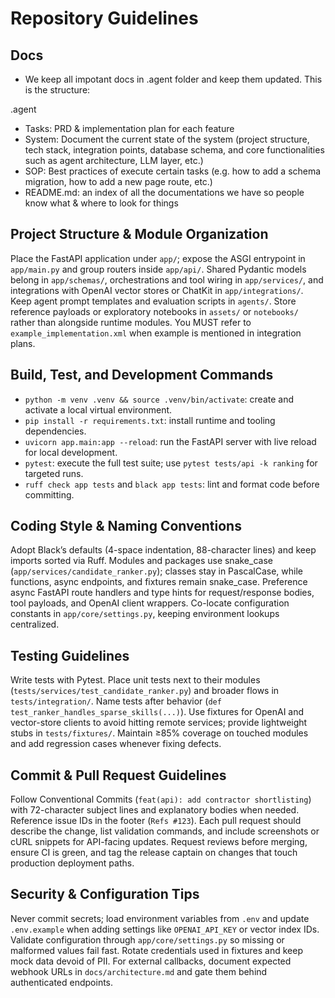 # Repository Guidelines

## Docs
- We keep all impotant docs in .agent folder and keep them updated. This is the structure:

.agent
- Tasks: PRD & implementation plan for each feature
- System: Document the current state of the system (project structure, tech stack, integration points, database schema, and core functionalities such as agent architecture, LLM layer, etc.)
- SOP: Best practices of execute certain tasks (e.g. how to add a schema migration, how to add a new page route, etc.)
- README.md: an index of all the documentations we have so people know what & where to look for things

## Project Structure & Module Organization
Place the FastAPI application under `app/`; expose the ASGI entrypoint in `app/main.py` and group routers inside `app/api/`. Shared Pydantic models belong in `app/schemas/`, orchestrations and tool wiring in `app/services/`, and integrations with OpenAI vector stores or ChatKit in `app/integrations/`. Keep agent prompt templates and evaluation scripts in `agents/`. Store reference payloads or exploratory notebooks in `assets/` or `notebooks/` rather than alongside runtime modules. You MUST refer to `example_implementation.xml` when example is mentioned in integration plans.

## Build, Test, and Development Commands
- `python -m venv .venv && source .venv/bin/activate`: create and activate a local virtual environment.
- `pip install -r requirements.txt`: install runtime and tooling dependencies.
- `uvicorn app.main:app --reload`: run the FastAPI server with live reload for local development.
- `pytest`: execute the full test suite; use `pytest tests/api -k ranking` for targeted runs.
- `ruff check app tests` and `black app tests`: lint and format code before committing.

## Coding Style & Naming Conventions
Adopt Black’s defaults (4-space indentation, 88-character lines) and keep imports sorted via Ruff. Modules and packages use snake_case (`app/services/candidate_ranker.py`); classes stay in PascalCase, while functions, async endpoints, and fixtures remain snake_case. Preference async FastAPI route handlers and type hints for request/response bodies, tool payloads, and OpenAI client wrappers. Co-locate configuration constants in `app/core/settings.py`, keeping environment lookups centralized.

## Testing Guidelines
Write tests with Pytest. Place unit tests next to their modules (`tests/services/test_candidate_ranker.py`) and broader flows in `tests/integration/`. Name tests after behavior (`def test_ranker_handles_sparse_skills(...)`). Use fixtures for OpenAI and vector-store clients to avoid hitting remote services; provide lightweight stubs in `tests/fixtures/`. Maintain ≥85% coverage on touched modules and add regression cases whenever fixing defects.

## Commit & Pull Request Guidelines
Follow Conventional Commits (`feat(api): add contractor shortlisting`) with 72-character subject lines and explanatory bodies when needed. Reference issue IDs in the footer (`Refs #123`). Each pull request should describe the change, list validation commands, and include screenshots or cURL snippets for API-facing updates. Request reviews before merging, ensure CI is green, and tag the release captain on changes that touch production deployment paths.

## Security & Configuration Tips
Never commit secrets; load environment variables from `.env` and update `.env.example` when adding settings like `OPENAI_API_KEY` or vector index IDs. Validate configuration through `app/core/settings.py` so missing or malformed values fail fast. Rotate credentials used in fixtures and keep mock data devoid of PII. For external callbacks, document expected webhook URLs in `docs/architecture.md` and gate them behind authenticated endpoints.
